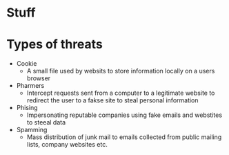 # Stuff

# Types of threats

- Cookie
    - A small file used by websits to store information locally on a users browser
- Pharmers
    - Intercept requests sent from a computer to a legitimate website to redirect the user to a fakse site to steal personal information
- Phising
    - Impersonating reputable companies using fake emails and webstites to steeal data
- Spamming
    - Mass distribution of junk mail to emails collected from public mailing lists, company websites etc.